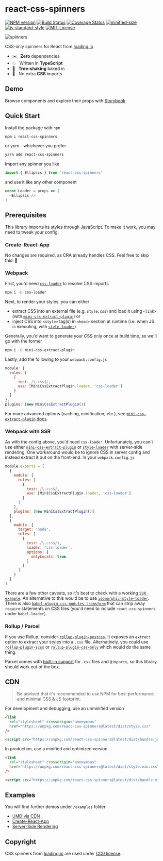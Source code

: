 # react-css-spinners

[![NPM version](https://img.shields.io/npm/v/react-css-spinners.svg)](https://www.npmjs.com/package/react-css-spinners)
[![Build Status](https://travis-ci.org/alex996/react-css-spinners.svg?branch=master)](https://travis-ci.org/alex996/react-css-spinners)
[![Coverage Status](https://coveralls.io/repos/github/alex996/react-css-spinners/badge.svg?branch=master)](https://coveralls.io/github/alex996/react-css-spinners?branch=master)
[![minified-size](https://img.shields.io/bundlephobia/min/react-css-spinners@latest.svg)](https://bundlephobia.com/result?p=react-css-spinners@latest)
[![js-standard-style](https://img.shields.io/badge/code%20style-standard-brightgreen.svg)](http://standardjs.com/)
[![MIT License](https://img.shields.io/npm/l/react-css-spinners.svg)](https://github.com/alex996/react-css-spinners/blob/master/LICENSE)

![spinners](https://user-images.githubusercontent.com/15240969/61506027-cc63b180-a9ae-11e9-8569-9ee44ef3567c.gif)

CSS-only spinners for React from [loading.io](https://loading.io/css/)

- :scissors: &nbsp; **Zero** dependencies
- :collision: &nbsp; Written in **TypeScript**
- :rocket: &nbsp; **Tree-shaking** baked in
- :nail_care: &nbsp; No extra **CSS** imports

## Demo

Browse components and explore their props with [Storybook](https://alex996.github.io/react-css-spinners).

## Quick Start

Install the package with `npm`

```sh
npm i react-css-spinners
```

or `yarn` - whichever you prefer

```sh
yarn add react-css-spinners
```

Import any spinner you like

```js
import { Ellipsis } from 'react-css-spinners'
```

and use it like any other component

```js
const Loader = props => (
  <Ellipsis />
)
```

## Prerequisites

This library imports its styles through JavaScript. To make it work, you may need to tweak your config.

### Create-React-App

No changes are required, as CRA already handles CSS. Feel free to skip this! :tada:

### Webpack

First, you'd need [`css-loader`](https://github.com/webpack-contrib/css-loader) to resolve CSS imports

```sh
npm i -D css-loader
```

Next, to render your styles, you can either

- extract CSS into an external file (e.g. `style.css`) and load it using `<link>` (with [`mini-css-extract-plugin`](https://github.com/webpack-contrib/mini-css-extract-plugin)) or
- inject CSS into `<style>` tag(s) in `<head>` section at runtime (i.e. when JS is executing, with [`style-loader`](https://github.com/webpack-contrib/style-loader))

Generally, you'd want to generate your CSS only once at build time, so we'll go with the former

```sh
npm i -D mini-css-extract-plugin
```

Lastly, add the following to your `webpack.config.js`

```js
module: {
  rules: [
    {
      test: /\.css$/,
      use: [MiniCssExtractPlugin.loader, 'css-loader']
    }
  ]
},
plugins: [new MiniCssExtractPlugin()]
```

For more advanced options (caching, minification, etc.), see [`mini-css-extract-plugin` docs](https://github.com/webpack-contrib/mini-css-extract-plugin).

### Webpack with SSR

As with the config above, you'd need `css-loader`. Unfortunately, you can't use either [`mini-css-extract-plugin`](https://github.com/webpack-contrib/mini-css-extract-plugin/issues/90) or [`style-loader`](https://github.com/webpack-contrib/style-loader/pull/159) with server-side rendering. One workaround would be to ignore CSS in server config and instead extract it out on the front-end. In your `webpack.config.js`

```js
module.exports = [
  {
    module: {
      rules: [
        {
          test: /\.css$/,
          use: [MiniCssExtractPlugin.loader, 'css-loader']
        }
      ]
    },
    plugins: [new MiniCssExtractPlugin()]
  },
  {
    module: {
      target: 'node',
      rules: [
        {
          test: /\.css$/i,
          loader: 'css-loader',
          options: {
            onlyLocals: true
          }
        }
      ]
    }
  }
]
```

There are a few other caveats, so it's best to check with a working [`SSR example`](./examples/ssr). An alternative to this would be to use [`isomorphic-style-loader`](https://github.com/kriasoft/isomorphic-style-loader). There is also [`babel-plugin-css-modules-transform`](https://github.com/michalkvasnicak/babel-plugin-css-modules-transform) that can strip away `require` statements on CSS files (you'd need to include `react-css-spinners` under `babel-loader`).

### Rollup / Parcel

If you use Rollup, consider [`rollup-plugin-postcss`](https://github.com/egoist/,rollup-plugin-postcss). It exposes an `extract` option to extract your styles into a `.css` file. Alternatively, you could use [`rollup-plugin-scss`](https://github.com/thgh/rollup-plugin-scss) or [`rollup-plugin-css-only`](https://github.com/thgh/rollup-plugin-css-only) which would do the same thing.

Parcel comes with [built-in support](https://parceljs.org/css.html) for `.css` files and `@import`s, so this library should work out of the box.

## CDN

> Be advised that it's recommended to use NPM for best performance and minimal CSS & JS footprint.

For development and debugging, use an unminified version

```html
<link
  rel="stylesheet" crossorigin="anonymous"
  href="https://unpkg.com/react-css-spinners@latest/dist/style.css"
/>

<script src="https://unpkg.com/react-css-spinners@latest/dist/bundle.js" crossorigin></script>
```

In production, use a minified and optimized version

```html
<link
  rel="stylesheet" crossorigin="anonymous"
  href="https://unpkg.com/react-css-spinners@latest/dist/style.min.css"
/>

<script src="https://unpkg.com/react-css-spinners@latest/dist/bundle.min.js" crossorigin></script>
```

## Examples

You will find further demos under `/examples` folder

- [UMD via CDN](./examples/cdn)
- [Create-React-App](./examples/cra)
- [Server-Side Rendering](./examples/ssr)

## Copyright

CSS spinners from [loading.io](https://loading.io/css/) are used under [CC0 license](https://creativecommons.org/share-your-work/public-domain/cc0/).
